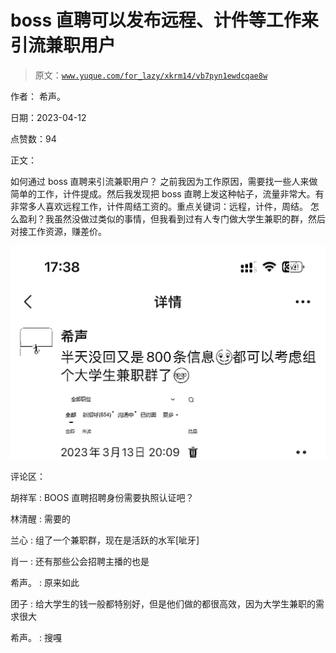 # boss 直聘可以发布远程、计件等工作来引流兼职用户

> 原文：[`www.yuque.com/for_lazy/xkrm14/vb7pyn1ewdcqae8w`](https://www.yuque.com/for_lazy/xkrm14/vb7pyn1ewdcqae8w)

作者： 希声。

日期：2023-04-12

点赞数：94

正文：

如何通过 boss 直聘来引流兼职用户？ 之前我因为工作原因，需要找一些人来做简单的工作，计件提成。然后我发现把 boss 直聘上发这种帖子，流量非常大。有非常多人喜欢远程工作，计件周结工资的。重点关键词：远程，计件，周结。 怎么盈利？我虽然没做过类似的事情，但我看到过有人专门做大学生兼职的群，然后对接工作资源，赚差价。

![](img/d5ae7faaaecbb329fac8a57e5e28b928.png)

评论区：

胡祥军 : BOOS 直聘招聘身份需要执照认证吧？

林清醒 : 需要的

兰心 : 组了一个兼职群，现在是活跃的水军[呲牙]

肖一 : 还有那些公会招聘主播的也是

希声。 : 原来如此

团子 : 给大学生的钱一般都特别好，但是他们做的都很高效，因为大学生兼职的需求很大

希声。 : 搜嘎

